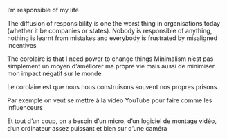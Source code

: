 I’m responsible of my life

The diffusion of responsibility is one the worst thing in organisations today (whether it be companies or states). Nobody is responsible of anything, nothing is learnt from mistakes and everybody is frustrated by misaligned incentives

The corolaire is that I need power to change things
 Minimalism n’est pas simplement un moyen d’améliorer ma propre vie mais aussi de minimiser mon impact négatif sur le monde

Le corolaire est que nous nous construisons souvent nos propres prisons.

Par exemple on veut se mettre à la vidéo YouTube pour faire comme les influenceurs

Et tout d’un coup, on a besoin d’un micro, d’un logiciel de montage vidéo, d’un ordinateur assez puissant et bien sur d’une caméra

